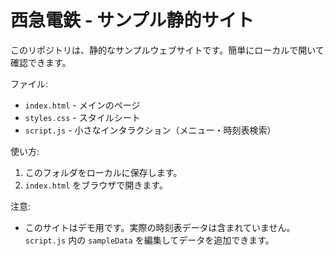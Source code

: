 # 西急電鉄 - サンプル静的サイト

このリポジトリは、静的なサンプルウェブサイトです。簡単にローカルで開いて確認できます。

ファイル:
- `index.html` - メインのページ
- `styles.css` - スタイルシート
- `script.js` - 小さなインタラクション（メニュー・時刻表検索）

使い方:
1. このフォルダをローカルに保存します。
2. `index.html` をブラウザで開きます。

注意:
- このサイトはデモ用です。実際の時刻表データは含まれていません。`script.js` 内の `sampleData` を編集してデータを追加できます。